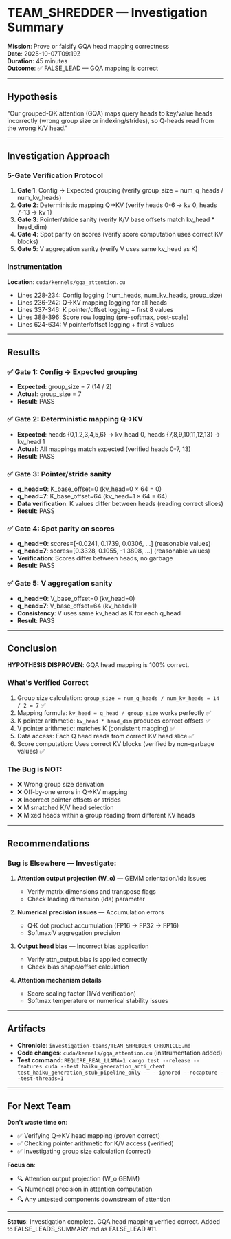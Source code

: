 # TEAM_SHREDDER — Investigation Summary

**Mission**: Prove or falsify GQA head mapping correctness  
**Date**: 2025-10-07T09:19Z  
**Duration**: 45 minutes  
**Outcome**: ✅ FALSE_LEAD — GQA mapping is correct

---

## Hypothesis

"Our grouped-QK attention (GQA) maps query heads to key/value heads incorrectly (wrong group size or indexing/strides), so Q-heads read from the wrong K/V head."

---

## Investigation Approach

### 5-Gate Verification Protocol

1. **Gate 1**: Config → Expected grouping (verify group_size = num_q_heads / num_kv_heads)
2. **Gate 2**: Deterministic mapping Q→KV (verify heads 0-6 → kv 0, heads 7-13 → kv 1)
3. **Gate 3**: Pointer/stride sanity (verify K/V base offsets match kv_head * head_dim)
4. **Gate 4**: Spot parity on scores (verify score computation uses correct KV blocks)
5. **Gate 5**: V aggregation sanity (verify V uses same kv_head as K)

### Instrumentation

**Location**: `cuda/kernels/gqa_attention.cu`

- Lines 228-234: Config logging (num_heads, num_kv_heads, group_size)
- Lines 236-242: Q→KV mapping logging for all heads
- Lines 337-346: K pointer/offset logging + first 8 values
- Lines 388-396: Score row logging (pre-softmax, post-scale)
- Lines 624-634: V pointer/offset logging + first 8 values

---

## Results

### ✅ Gate 1: Config → Expected grouping
- **Expected**: group_size = 7 (14 / 2)
- **Actual**: group_size = 7
- **Result**: PASS

### ✅ Gate 2: Deterministic mapping Q→KV
- **Expected**: heads {0,1,2,3,4,5,6} → kv_head 0, heads {7,8,9,10,11,12,13} → kv_head 1
- **Actual**: All mappings match expected (verified heads 0-7, 13)
- **Result**: PASS

### ✅ Gate 3: Pointer/stride sanity
- **q_head=0**: K_base_offset=0 (kv_head=0 × 64 = 0)
- **q_head=7**: K_base_offset=64 (kv_head=1 × 64 = 64)
- **Data verification**: K values differ between heads (reading correct slices)
- **Result**: PASS

### ✅ Gate 4: Spot parity on scores
- **q_head=0**: scores=[-0.0241, 0.1739, 0.0306, ...] (reasonable values)
- **q_head=7**: scores=[0.3328, 0.1055, -1.3898, ...] (reasonable values)
- **Verification**: Scores differ between heads, no garbage
- **Result**: PASS

### ✅ Gate 5: V aggregation sanity
- **q_head=0**: V_base_offset=0 (kv_head=0)
- **q_head=7**: V_base_offset=64 (kv_head=1)
- **Consistency**: V uses same kv_head as K for each q_head
- **Result**: PASS

---

## Conclusion

**HYPOTHESIS DISPROVEN**: GQA head mapping is 100% correct.

### What's Verified Correct

1. Group size calculation: `group_size = num_q_heads / num_kv_heads = 14 / 2 = 7` ✅
2. Mapping formula: `kv_head = q_head / group_size` works perfectly ✅
3. K pointer arithmetic: `kv_head * head_dim` produces correct offsets ✅
4. V pointer arithmetic: matches K (consistent mapping) ✅
5. Data access: Each Q head reads from correct KV head slice ✅
6. Score computation: Uses correct KV blocks (verified by non-garbage values) ✅

### The Bug is NOT:
- ❌ Wrong group size derivation
- ❌ Off-by-one errors in Q→KV mapping
- ❌ Incorrect pointer offsets or strides
- ❌ Mismatched K/V head selection
- ❌ Mixed heads within a group reading from different KV heads

---

## Recommendations

### Bug is Elsewhere — Investigate:

1. **Attention output projection (W_o)** — GEMM orientation/lda issues
   - Verify matrix dimensions and transpose flags
   - Check leading dimension (lda) parameter
   
2. **Numerical precision issues** — Accumulation errors
   - Q·K dot product accumulation (FP16 → FP32 → FP16)
   - Softmax·V aggregation precision
   
3. **Output head bias** — Incorrect bias application
   - Verify attn_output.bias is applied correctly
   - Check bias shape/offset calculation

4. **Attention mechanism details**
   - Score scaling factor (1/√d verification)
   - Softmax temperature or numerical stability issues

---

## Artifacts

- **Chronicle**: `investigation-teams/TEAM_SHREDDER_CHRONICLE.md`
- **Code changes**: `cuda/kernels/gqa_attention.cu` (instrumentation added)
- **Test command**: `REQUIRE_REAL_LLAMA=1 cargo test --release --features cuda --test haiku_generation_anti_cheat test_haiku_generation_stub_pipeline_only -- --ignored --nocapture --test-threads=1`

---

## For Next Team

**Don't waste time on**:
- ✅ Verifying Q→KV head mapping (proven correct)
- ✅ Checking pointer arithmetic for K/V access (verified)
- ✅ Investigating group size calculation (correct)

**Focus on**:
- 🔍 Attention output projection (W_o GEMM)
- 🔍 Numerical precision in attention computation
- 🔍 Any untested components downstream of attention

---

**Status**: Investigation complete. GQA head mapping verified correct. Added to FALSE_LEADS_SUMMARY.md as FALSE_LEAD #11.
